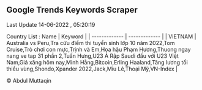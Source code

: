 

## Google Trends Keywords Scraper 
 
Last Update 14-06-2022 , 05:20:19

Country List :
 Name  | Keyword |
| ------------- | ------------- |
| VIETNAM | Australia vs Peru,Tra cứu điểm thi tuyển sinh lớp 10 năm 2022,Tom Cruise,Trò chơi con mực,Trịnh và Em,Hoa hậu Phạm Hương,Thuong ngay nang ve tap 31 phần 2,Tuấn Hưng,U23 Ả Rập Saudi đấu với U23 Việt Nam,Giá xăng hôm nay,Minh Hằng,Bitcoin,Erling Haaland,Tăng lương tối thiểu vùng,Shondo,Xpander 2022,Jack,Miu Lê,Thoại Mỹ,VN-Index |



© Abdul Muttaqin 
